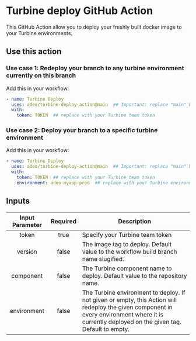# Turbine deploy GitHub Action

This GitHub Action allow you to deploy your freshly built docker image to your Turbine environments.

## Use this action

### Use case 1: Redeploy your branch to any turbine environment currently on this branch

Add this in your workflow:

```yaml
- name: Turbine Deploy
  uses: adeo/turbine-deploy-action@main  ## Important: replace "main" branch with latest release commit hash
  with:
    token: TOKEN  ## replace with your Turbine team token
```


### Use case 2: Deploy your branch to a specific turbine environment

Add this in your workflow:

```yaml
- name: Turbine Deploy
  uses: adeo/turbine-deploy-action@main  ## Important: replace "main" branch with latest release commit hash
  with:
    token: TOKEN  ## replace with your Turbine team token
    environment: adeo-myapp-prod  ## replace with your Turbine environment name
```


## Inputs

| Input Parameter  | Required | Description |
|:----------------:|:--------:|-------------|
| token       | true   | Specify your Turbine team token |
| version     | false  | The image tag to deploy. Default value to the workflow build branch name slugified. |
| component   | false  | The Turbine component name to deploy. Default value to the repository name. |
| environment | false  | The Turbine environment to deploy. If not given or empty, this Action will redeploy the given component in every environment where it is currently deployed on the given tag. Default to empty. |


